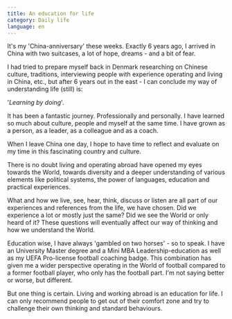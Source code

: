 ```yaml
---
title: An education for life
category: Daily life
language: en
---
```

It's my 'China-anniversary' these weeks. Exactly 6 years ago, I arrived in China with two suitcases, a lot of hope, dreams - and a bit of fear.

I had tried to prepare myself back in Denmark researching on Chinese culture, traditions, interviewing people with experience operating and living in China, etc., but after 6 years out in the east - I can conclude my way of understanding life (still) is: 

'_Learning by doing_'.

It has been a fantastic journey. Professionally and personally. I have learned so much about culture, people and myself at the same time. I have grown as a person, as a leader, as a colleague and as a coach.

When I leave China one day, I hope to have time to reflect and evaluate on my time in this fascinating country and culture.

There is no doubt living and operating abroad have opened my eyes towards the World, towards diversity and a deeper understanding of various elements like political systems, the power of languages, education and practical experiences.

What and how we live, see, hear, think, discuss or listen are all part of our experiences and references from the life, we have chosen. Did we experience a lot or mostly just the same? Did we see the World or only heard of it? These questions will eventually affect our way of thinking and how we understand the World. 

Education wise, I have always 'gambled on two horses' - so to speak. I have an University Master degree and a Mini MBA Leadership-education as well as my UEFA Pro-license football coaching badge. This combination has given me a wider perspective operating in the World of football compared to a former football player, who only has the football part. I'm not saying better or worse, but different. 

But one thing is certain. Living and working abroad is an education for life. I can only recommend people to get out of their comfort zone and try to challenge their own thinking and standard behaviours.
